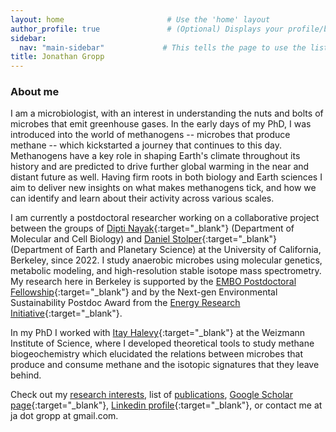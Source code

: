 ```yaml
---
layout: home                       # Use the 'home' layout
author_profile: true               # (Optional) Displays your profile/bio in the sidebar
sidebar: 
  nav: "main-sidebar"             # This tells the page to use the list named 'main-sidebar'
title: Jonathan Gropp
---
```


### About me
I am a microbiologist, with an interest in understanding the nuts and bolts of microbes that emit greenhouse gases. In the early days of my PhD, I was introduced into the world of methanogens -- microbes that produce methane -- which kickstarted a journey that continues to this day. Methanogens have a key role in shaping Earth's climate throughout its history and are predicted to drive further global warming in the near and distant future as well. Having firm roots in both biology and Earth sciences I aim to deliver new insights on what makes methanogens tick, and how we can identify and learn about their activity across various scales.

I am currently a postdoctoral researcher working on a collaborative project between the groups of [Dipti Nayak](https://www.dnayaklab.com){:target="_blank"} (Department of Molecular and Cell Biology) and [Daniel Stolper](https://sites.google.com/berkeley.edu/daniel-stolper/){:target="_blank"} (Department of Earth and Planetary Science) at the University of California, Berkeley, since 2022. I study anaerobic microbes using molecular genetics, metabolic modeling, and high-resolution stable isotope mass spectrometry.
My research here in Berkeley is supported by the [EMBO Postdoctoral Fellowship](https://www.embo.org/funding/fellowships-grants-and-career-support/postdoctoral-fellowships/){:target="_blank"} and by the Next-gen Environmental Sustainability Postdoc Award from the [Energy Research Initiative](https://www.weizmann.ac.il/sustainability/){:target="_blank"}.

In my PhD I worked with [Itay Halevy](https://www.weizmann.ac.il/eserpages/Halevy/){:target="_blank"} at the Weizmann Institute of Science, where I developed theoretical tools to study methane biogeochemistry which elucidated the relations between microbes that produce and consume methane and the isotopic signatures that they leave behind.

Check out my [research interests](research.md), list of [publications](publications.md), [Google Scholar page](https://scholar.google.com/citations?user=y664qEAAAAAJ&hl=en){:target="_blank"}, [Linkedin profile](https://www.linkedin.com/in/jonathan-gropp-948a9791/){:target="_blank"}, or contact me at ja dot gropp at gmail.com.
